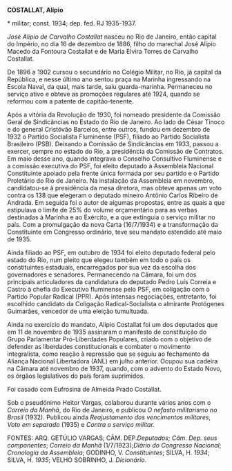 **COSTALLAT, Alípio**

\* militar; const. 1934; dep. fed. RJ 1935-1937.

*José Alípio de Carvalho Costallat* nasceu no Rio de Janeiro, então
capital do Império, no dia 16 de dezembro de 1886, filho do marechal
José Alípio Macedo da Fontoura Costallat e de Maria Elvira Torres de
Carvalho Costallat.

De 1896 a 1902 cursou o secundário no Colégio Militar, no Rio, já
capital da República, e nesse último ano sentou praça na Marinha
ingressando na Escola Naval, da qual, mais tarde, saiu guarda-marinha.
Permaneceu no serviço ativo e obteve as promoções regulares até 1924,
quando se reformou com a patente de capitão-tenente.

Após a vitória da Revolução de 1930, foi nomeado presidente da Comissão
Geral de Sindicâncias no Estado do Rio de Janeiro. Ao lado de César
Tinoco e do general Cristóvão Barcelos, entre outros, fundou em dezembro
de 1932 o Partido Socialista Fluminense (PSF), filiado ao Partido
Socialista Brasileiro (PSB). Deixando a Comissão de Sindicâncias em
1933, passou a exercer, sempre no estado do Rio, a presidência da
Comissão de Contratos. Em maio desse ano, quando integrava o Conselho
Consultivo Fluminense e a comissão executiva do PSF, foi eleito deputado
à Assembleia Nacional Constituinte apoiado pela frente única formada por
seu partido e o Partido Proletário do Rio de Janeiro. Na instalação da
Assembleia em novembro, candidatou-se à presidência da mesa diretora,
mas obteve apenas um voto contra os 138 que elegeram o deputado mineiro
Antônio Carlos Ribeiro de Andrada. Em seguida foi o autor de algumas
propostas, entre as quais a que estipulava o limite de 25% do volume
orçamentário para as verbas destinadas à Marinha e ao Exército, e a que
extinguia o serviço militar no país. Com a promulgação da nova Carta
(16/7/1934) e a transformação da Constituinte em Congresso ordinário,
teve seu mandato estendido até maio de 1935.

Ainda filiado ao PSF, em outubro de 1934 foi eleito deputado federal
pelo estado do Rio, num pleito que elegeu também em todo o país os
constituintes estaduais, encarregados por sua vez da escolha dos
governadores e senadores. Permanecendo na Câmara, foi um dos principais
articuladores da candidatura do deputado Pedro Luís Correia e Castro à
chefia do Executivo fluminense pelo PSF, em coligação com o Partido
Popular Radical (PPR). Após intensas negociações, entretanto, foi
escolhido candidato da Coligação Radical-Socialista o almirante
Protógenes Guimarães, vencedor de uma eleição tumultuada.

Ainda no exercício do mandato, Alípio Costallat foi um dos deputados que
em 11 de novembro de 1935 assinaram o manifesto de constituição do Grupo
Parlamentar Pró-Liberdades Populares, criado com o objetivo de defender
as liberdades constitucionais e combater o movimento integralista, como
reação à repressão que se seguiu ao fechamento da Aliança Nacional
Libertadora (ANL) em julho anterior. Ocupou sua cadeira na Câmara até
novembro de 1937, quando, com o advento do Estado Novo, os órgãos
legislativos do país foram suprimidos.

Foi casado com Eufrosina de Almeida Prado Costallat.

Sob o pseudônimo Heitor Vargas, colaborou durante vários anos com o
*Correio da* *Manhã*, do Rio de Janeiro, e publicou *O* *nefasto
militarismo no Brasil* (1932). Publicou ainda *Reajustamento dos
vencimentos militares*, *Voto em separado* (1935) e *Contra o* *serviço
militar.*

FONTES: ARQ. GETÚLIO VARGAS; CÂM. DEP.*Deputados*; *Câm. Dep. seus
componentes*; *Correio da Manhã* (1/7/1923);*Diário do* *Congresso
Nacional*; *Cronologia da Assembleia*; GODINHO, V. *Constituintes*;
SILVA, H. *1934*; SILVA, H. *1935*; VELHO SOBRINHO, J. *Dicionário*.
